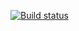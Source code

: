 [![Build status](https://ci.appveyor.com/api/projects/status/s465sf1syf1d7tea/branch/main?svg=true)](https://ci.appveyor.com/project/zilyazakirova1/testmodeproject/branch/main)


